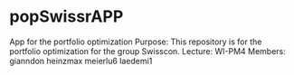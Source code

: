 # popSwissrAPP
App for the portfolio optimization
Purpose: This repository is for the portfolio optimization for the group Swisscon.
Lecture: WI-PM4
Members:
  gianndon
  heinzmax
  meierlu6
  laedemi1
